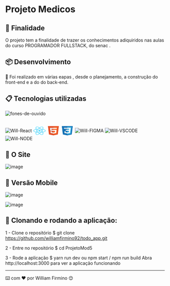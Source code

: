 # Projeto Medicos



## 🚀 Finalidade

O projeto tem a finalidade de trazer os conhecimentos adiquiridos nas aulas do curso PROGRAMADOR FULLSTACK, do senac .


## 📦 Desenvolvimento

📌 Foi realizado em várias eapas , desde o planejamento, a construção do  front-end e a do do back-end. 


## 📋 Tecnologias utilizadas
![fones-de-ouvido](https://github.com/user-attachments/assets/671011e3-8737-42c9-ba98-73dc86c5ae9e)

<div style="display: inline_block"><br>
  
  <img align="center" alt="Will-React" height="30" width="40" src="https://github.com/user-attachments/assets/671011e3-8737-42c9-ba98-73dc86c5ae9e">
  
  <img align="center" alt="Will-React" height="30" width="40" src="https://raw.githubusercontent.com/devicons/devicon/master/icons/react/react-original.svg">
  <img align="center" alt="Will-HTML" height="30" width="40" src="https://raw.githubusercontent.com/devicons/devicon/master/icons/html5/html5-original.svg">
  <img align="center" alt="Will-CSS" height="30" width="40" src="https://raw.githubusercontent.com/devicons/devicon/master/icons/css3/css3-original.svg">
  <img align="center" alt="Will-FIGMA" height="30" width="40" src="https://cdn.jsdelivr.net/gh/devicons/devicon/icons/figma/figma-original.svg">
  <img align="center" alt="Will-VSCODE" height="30" width="40" src="https://cdn.jsdelivr.net/gh/devicons/devicon/icons/vscode/vscode-original.svg">
  <img align="center" alt="Will-NODE" height="30" width="40" src="https://cdn.jsdelivr.net/gh/devicons/devicon/icons/nodejs/nodejs-original.svg">
</div>


## 📄 O Site


![image](https://user-images.githubusercontent.com/89873481/179372268-c35415e9-1372-4386-9748-ce2cb6ee8e69.png)

## 📄 Versão Mobile

![image](https://user-images.githubusercontent.com/89873481/179372278-36346206-55db-4641-be56-e413b141bef7.png)


![image](https://user-images.githubusercontent.com/89873481/179372289-f27b6b44-a440-4006-b2fd-8e363454c871.png)

## 📌 Clonando e rodando a aplicação:

1 - Clone o repositório
$ git clone https://github.com/williamfirmino92/todo_app.git

2 - Entre no repositório
$ cd ProjetoMod5

3 - Rode a aplicação
$ yarn run dev ou npm start / npm run build
Abra http://localhost:3000 para ver a aplicação funcionando


---
⌨️ com ❤️ por William Firmino 😊

